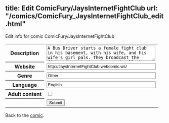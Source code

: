 title: Edit ComicFury/JaysInternetFightClub
url: "/comics/ComicFury_JaysInternetFightClub_edit.html"
---
Edit info for comic ComicFury/JaysInternetFightClub

<form name="comic" action="http://gaepostmail.appspot.com/comic/" method="post">
<table class="comicinfo">
<tr>
<th>Description</th><td><textarea name="description" cols="40" rows="3">A Bus Driver starts a female fight club in his basement, with his wife, and his wife's girl pals. They broadcast the fights over the internet, and sell the dvds of the matches.The cast goes through adventures outside of the club as well.</textarea></td>
</tr>
<tr>
<th>Website</th><td><input type="text" name="url" value="http://JaysInternetFightClub.webcomic.ws/" size="40"/></td>
</tr>
<tr>
<th>Genre</th><td><input type="text" name="genre" value="Other" size="40"/></td>
</tr>
<tr>
<th>Language</th><td><input type="text" name="language" value="English" size="40"/></td>
</tr>
<tr>
<th>Adult content</th><td><input type="checkbox" name="adult" value="adult" /></td>
</tr>
<tr>
<th></th><td>
<input type="hidden" name="comic" value="ComicFury_JaysInternetFightClub" />
<input type="submit" name="submit" value="Submit" />
</td>
</tr>
</table>
</form>

Back to the [comic](ComicFury_JaysInternetFightClub.html).
